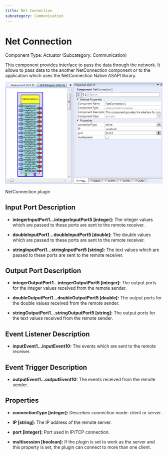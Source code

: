 ```yaml
---
title: Net Connection
subcategory: Communication
---
```


# Net Connection

Component Type: Actuator (Subcategory: Communication)

This component provides interface to pass the data through the network. It allows to pass data to the another NetConnection component or to the application which uses the NetConnection Native ASAPI library.

![Screenshot: NetConnection plugin](./img/netconnection.jpg "Screenshot: NetConnection plugin")

NetConnection plugin

## Input Port Description

- **integerInputPort1...integerInputPort5 \[integer\]:** The integer values which are passed to these ports are sent to the remote receiver.

- **doubleInputPort1...doubleInputPort5 \[double\]:** The double values which are passed to these ports are sent to the remote receiver.
- **stringInputPort1...stringInputPort5 \[string\]:** The text values which are passed to these ports are sent to the remote receiver.

## Output Port Description

- **integerOutputPort1...integerOutputPort5 \[integer\]:** The output ports for the integer values received from the remote sender.

- **doubleOutputPort1...doubleOutputPort5 \[double\]:** The output ports for the double values received from the remote sender.

- **stringOutputPort1...stringOutputPort5 \[string\]:** The output ports for the text values received from the remote sender.

## Event Listener Description

- **inputEvent1...inputEvent10:** The events which are sent to the remote receiver.

## Event Trigger Description

- **outputEvent1...outputEvent10:** The events received from the remote sender.

## Properties

- **connectionType \[integer\]:** Describes connection mode: client or server.

- **IP \[string\]:** The IP address of the remote server.

- **port \[integer\]:** Port used in IP/TCP connection.
- **multisession \[boolean\]:** If the plugin is set to work as the server and this property is set, the plugin can connect to more than one client.
